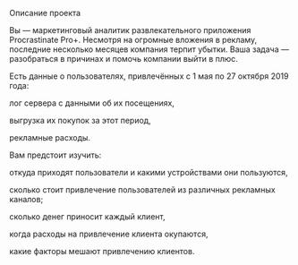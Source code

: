 Описание проекта


Вы — маркетинговый аналитик развлекательного приложения Procrastinate Pro+. Несмотря на огромные вложения в рекламу, последние несколько месяцев компания терпит убытки. Ваша задача — разобраться в причинах и помочь компании выйти в плюс.


Есть данные о пользователях, привлечённых с 1 мая по 27 октября 2019 года:


лог сервера с данными об их посещениях,


выгрузка их покупок за этот период,


рекламные расходы.


Вам предстоит изучить:


откуда приходят пользователи и какими устройствами они пользуются,


сколько стоит привлечение пользователей из различных рекламных каналов;


сколько денег приносит каждый клиент,


когда расходы на привлечение клиента окупаются,


какие факторы мешают привлечению клиентов.
